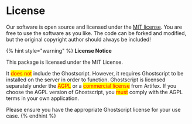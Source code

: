 # License

Our software is open source and licensed under the [MIT license](https://choosealicense.com/licenses/mit/). You are free to use the software as you like. The code can be forked and modified, but the original copyright author should always be included!





{% hint style="warning" %}
**License Notice**

This package is licensed under the MIT License.

It <mark style="color:red;">does not</mark> include the Ghostscript. However, it requires Ghostscript to be installed on the server in order to function. Ghostscript is licensed separately under the <mark style="color:red;">AGPL</mark> or a <mark style="color:red;">commercial license</mark> from Artifex. If you choose the AGPL version of Ghostscript, you <mark style="color:red;">must</mark> comply with the AGPL terms in your own application.

Please ensure you have the appropriate Ghostscript license for your use case.
{% endhint %}


